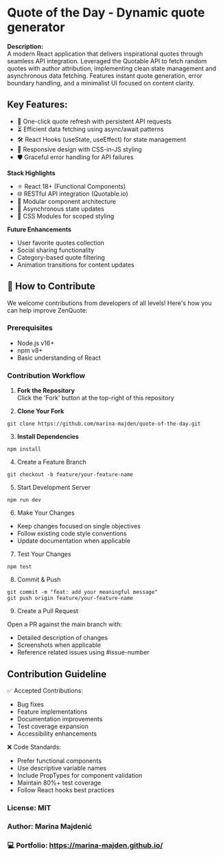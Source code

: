 # Quote of the Day - Dynamic quote generator

**Description:**  
A modern React application that delivers inspirational quotes through seamless API integration. Leveraged the Quotable API to fetch random quotes with author attribution, implementing clean state management and asynchronous data fetching. Features instant quote generation, error boundary handling, and a minimalist UI focused on content clarity.  

## Key Features:  

- 🔄 One-click quote refresh with persistent API requests  
- ⏳ Efficient data fetching using async/await patterns  
- 🛠️ React Hooks (useState, useEffect) for state management  
- 📲 Responsive design with CSS-in-JS styling  
- 🛡️ Graceful error handling for API failures  

**Stack Highlights**  

- ⚛️ React 18+ (Functional Components)
- 🌐 RESTful API integration (Quotable.io)
- 🧩 Modular component architecture
- 🔄 Asynchronous state updates
- 🎨 CSS Modules for scoped styling

**Future Enhancements**

- User favorite quotes collection
- Social sharing functionality
- Category-based quote filtering
- Animation transitions for content updates

## 🤝 How to Contribute

We welcome contributions from developers of all levels! Here's how you can help improve ZenQuote:

### Prerequisites
- Node.js v16+
- npm v8+
- Basic understanding of React

### Contribution Workflow

1. **Fork the Repository**  
   Click the 'Fork' button at the top-right of this repository

2. **Clone Your Fork**  
```
git clone https://github.com/marina-majden/quote-of-the-day.git
```

3. **Install Dependencies**
```
npm install
```

4. Create a Feature Branch
```
git checkout -b feature/your-feature-name
```
   
5. Start Development Server
```
npm run dev
```

6. Make Your Changes

- Keep changes focused on single objectives
- Follow existing code style conventions
- Update documentation when applicable

7. Test Your Changes
```
npm test
```

8. Commit & Push
```
git commit -m "feat: add your meaningful message"  
git push origin feature/your-feature-name
```

9. Create a Pull Request
   
Open a PR against the main branch with:
   - Detailed description of changes
   - Screenshots when applicable
   - Reference related issues using #issue-number
  
## Contribution Guideline

✅ Accepted Contributions:

- Bug fixes
- Feature implementations
- Documentation improvements
- Test coverage expansion
- Accessibility enhancements

❌ Code Standards:

- Prefer functional components
- Use descriptive variable names
- Include PropTypes for component validation
- Maintain 80%+ test coverage
- Follow React hooks best practices

### License: MIT
### Author: Marina Majdenić
### 💻 Portfolio: https://marina-majden.github.io/ 
